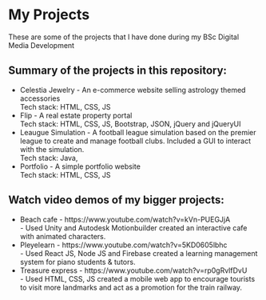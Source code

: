 <h1>My Projects</h1>
<p>These are some of the projects that I have done during my BSc Digital Media Development</p>
<h2>Summary of the projects in this repository: </h2>
<ul> 
  <li>Celestia Jewelry - An e-commerce website selling astrology themed accessories <br> Tech stack: HTML, CSS, JS </li>
  <li>Flip - A real estate property portal <br> Tech stack: HTML, CSS, JS, Bootstrap, JSON, jQuery and jQueryUI </li>
  <li>Leaugue Simulation - A football league simulation based on the premier league to create and manage football clubs. Included a GUI to interact with the simulation. <br> Tech stack: Java, </li>
  <li>Portfolio - A simple portfolio website <br> Tech stack: HTML, CSS, JS </li>
</ul>


<h2>Watch video demos of my bigger projects: </h1>

<ul>
  <li>Beach cafe - https://www.youtube.com/watch?v=kVn-PUEGJjA 
  <br> - Used Unity and Autodesk Motionbuilder created an interactive cafe with animated characters. 
  </li>
  <li>Pleyelearn - https://www.youtube.com/watch?v=5KD0605lbhc
  <br> - Used React JS, Node JS and Firebase created a learning management system for piano students & tutors. 
  </li>
  <li>Treasure express - https://www.youtube.com/watch?v=rp0gRvlfDvU
  <br> - Used HTML, CSS, JS created a mobile web app to encourage tourists to visit more landmarks and act as a promotion for the train railway. 
  </li>
</ul>




